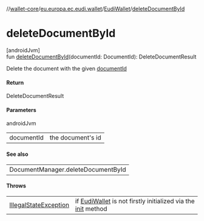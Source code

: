 //[wallet-core](../../../index.md)/[eu.europa.ec.eudi.wallet](../index.md)/[EudiWallet](index.md)/[deleteDocumentById](delete-document-by-id.md)

# deleteDocumentById

[androidJvm]\
fun [deleteDocumentById](delete-document-by-id.md)(documentId: DocumentId): DeleteDocumentResult

Delete the document with the given [documentId](delete-document-by-id.md)

#### Return

DeleteDocumentResult

#### Parameters

androidJvm

|            |                   |
|------------|-------------------|
| documentId | the document's id |

#### See also

|                                    |
|------------------------------------|
| DocumentManager.deleteDocumentById |

#### Throws

|                                                                                                                  |                                                                                     |
|------------------------------------------------------------------------------------------------------------------|-------------------------------------------------------------------------------------|
| [IllegalStateException](https://kotlinlang.org/api/latest/jvm/stdlib/kotlin/-illegal-state-exception/index.html) | if [EudiWallet](index.md) is not firstly initialized via the [init](init.md) method |
